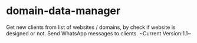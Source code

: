 # domain-data-manager
Get new clients from list of websites / domains, by check if website is designed or not. Send WhatsApp messages to clients.
~Current Version:1.1~

